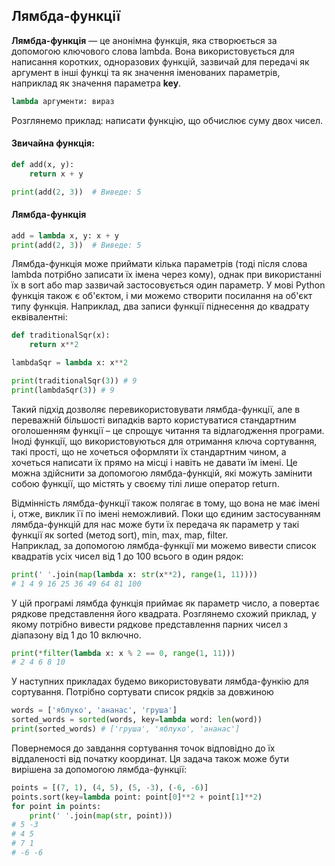 ## Лямбда-функції
**Лямбда-функція** — це анонімна функція, яка створюється за допомогою ключового слова lambda. 
Вона використовується для написання коротких, одноразових функцій, зазвичай для передачі як аргумент в 
інші функці та як значення іменованих параметрів, наприклад як значення параметра **key**.  
```python
lambda аргументи: вираз
```
Розглянемо приклад: написати функцію, що обчислює суму двох чисел.
#### Звичайна функція:
```python
def add(x, y):
    return x + y

print(add(2, 3))  # Виведе: 5
```
#### Лямбда-функція
```python
add = lambda x, y: x + y
print(add(2, 3))  # Виведе: 5
```
Лямбда-функція може приймати кілька параметрів (тоді після слова lambda потрібно записати їх імена через кому), 
однак при використанні їх в sort або map зазвичай застосовується один параметр.
У мові Python функція також є об'єктом, і ми можемо створити посилання на об'єкт типу функція. Наприклад, два 
записи функції піднесення до квадрату еквівалентні:
````python
def traditionalSqr(x):
    return x**2

lambdaSqr = lambda x: x**2

print(traditionalSqr(3)) # 9
print(lambdaSqr(3)) # 9
````
Такий підхід дозволяє перевикористовувати лямбда-функції, але в переважній більшості випадків варто користуватися
стандартним оголошенням функції – це спрощує читання та відлагодження програми.
Іноді функції, що використовуються для отримання ключа сортування, такі прості, що не хочеться оформляти їх
стандартним чином, а хочеться написати їх прямо на місці і навіть не давати їм імені. Це можна здійснити за 
допомогою лямбда-функцій, які можуть замінити собою функції, що містять у своєму тілі лише оператор return.  

Відмінність лямбда-функції також полягає в тому, що вона не має імені і, отже, виклик її по імені неможливий. 
Поки що єдиним застосуванням лямбда-функцій для нас може бути їх передача як параметр у такі функції як sorted (метод sort),
min, max, map, filter.  
Наприклад, за допомогою лямбда-функції ми можемо вивести список квадратів усіх чисел від 1 
до 100 всього в один рядок:
```python
print(' '.join(map(lambda x: str(x**2), range(1, 11))))
# 1 4 9 16 25 36 49 64 81 100
```
У цій програмі лямбда функція приймає як параметр число, а повертає рядкове представлення його квадрата.
Розглянемо схожий приклад, у якому потрібно вивести рядкове представлення парних чисел з діапазону від 1 до 10 включно.
```python
print(*filter(lambda x: x % 2 == 0, range(1, 11)))
# 2 4 6 8 10
```
У наступних прикладах будемо використовувати лямбда-функію для сортування. Потрібно сортувати список рядків за довжиною
```python
words = ['яблуко', 'ананас', 'груша']
sorted_words = sorted(words, key=lambda word: len(word))
print(sorted_words) # ['груша', 'яблуко', 'ананас']
```
Повернемося до завдання сортування точок відповідно до їх віддаленості від початку координат. Ця задача також може
бути вирішена за допомогою лямбда-функції:
```python
points = [(7, 1), (4, 5), (5, -3), (-6, -6)]
points.sort(key=lambda point: point[0]**2 + point[1]**2)
for point in points:
    print(' '.join(map(str, point)))
# 5 -3
# 4 5
# 7 1
# -6 -6
```

